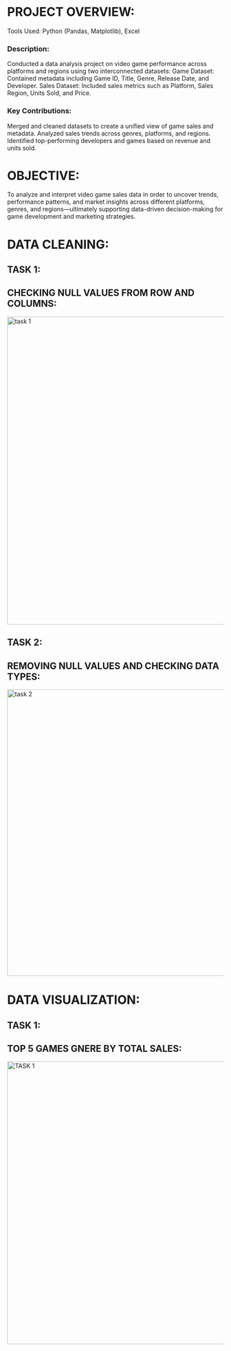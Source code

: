 # PROJECT OVERVIEW:
Tools Used: Python (Pandas, Matplotlib), Excel
### Description:
Conducted a data analysis project on video game performance across platforms and regions using two interconnected datasets:
Game Dataset: Contained metadata including Game ID, Title, Genre, Release Date, and Developer.
Sales Dataset: Included sales metrics such as Platform, Sales Region, Units Sold, and Price.

### Key Contributions:
Merged and cleaned datasets to create a unified view of game sales and metadata.
Analyzed sales trends across genres, platforms, and regions.
Identified top-performing developers and games based on revenue and units sold.

# OBJECTIVE:
To analyze and interpret video game sales data in order to uncover trends, performance patterns, and market insights across different platforms, genres, and regions—ultimately supporting data-driven decision-making for game development and marketing strategies.


# DATA CLEANING:

## TASK 1: 
## CHECKING NULL VALUES FROM ROW AND COLUMNS:
<img width="1473" height="716" alt="task 1" src="https://github.com/user-attachments/assets/9f850545-1c88-4b62-9a51-7567a2421986" />

## TASK 2:
## REMOVING NULL VALUES AND CHECKING DATA TYPES:
<img width="1485" height="666" alt="task 2" src="https://github.com/user-attachments/assets/075a9ff3-21c7-4c89-8749-d025844e9569" />

# DATA VISUALIZATION:

## TASK 1:
## TOP 5 GAMES GNERE BY TOTAL SALES:
<img width="1222" height="658" alt="TASK 1" src="https://github.com/user-attachments/assets/5b9daa24-9e07-442c-a880-8fcd0c8e2399" />




